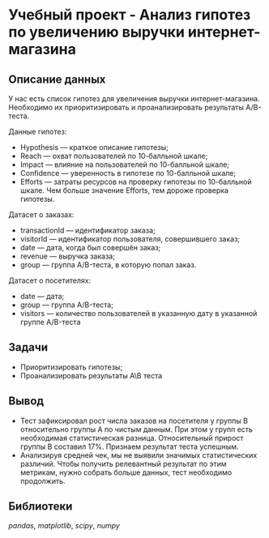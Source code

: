 # Учебный проект - Анализ гипотез по увеличению выручки интернет-магазина

## Описание данных

У нас есть список гипотез для увеличения выручки интернет-магазина.
Необходимо их приоритизировать и проанализировать результаты A/B-теста. 

Данные гипотез:

- Hypothesis — краткое описание гипотезы;
- Reach — охват пользователей по 10-балльной шкале;
- Impact — влияние на пользователей по 10-балльной шкале;
- Confidence — уверенность в гипотезе по 10-балльной шкале;
- Efforts — затраты ресурсов на проверку гипотезы по 10-балльной шкале. Чем больше значение Efforts, тем дороже проверка гипотезы.

Датасет о заказах:
- transactionId — идентификатор заказа;
- visitorId — идентификатор пользователя, совершившего заказ;
- date — дата, когда был совершён заказ;
- revenue — выручка заказа;
- group — группа A/B-теста, в которую попал заказ.

Датасет о посетителях:
- date — дата;
- group — группа A/B-теста;
- visitors — количество пользователей в указанную дату в указанной группе A/B-теста


## Задачи

- Приоритизировать гипотезы;
- Проанализировать результаты A\B теста

## Вывод

- Тест зафиксировал рост числа заказов на посетителя у группы B относительно группы A по чистым данным. При этом у групп есть необходимая статистическая разница. Относительный прирост группы B составил 17%. Признаем результат теста успешным.
- Анализируя средней чек, мы не выявили значимых статистических различий. Чтобы получить релевантный результат по этим метрикам, нужно собрать больше данных, тест необходимо продолжить.

## Библиотеки
*pandas*, *matplotlib*, *scipy*, *numpy* 
